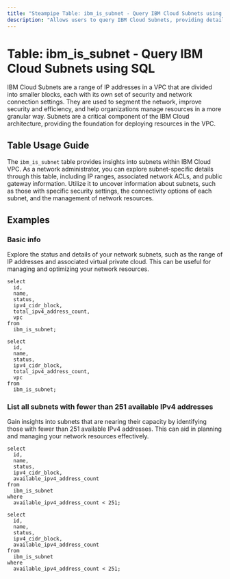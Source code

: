 ```yaml
---
title: "Steampipe Table: ibm_is_subnet - Query IBM Cloud Subnets using SQL"
description: "Allows users to query IBM Cloud Subnets, providing detailed information about each subnet in an IBM Cloud VPC."
---
```


# Table: ibm_is_subnet - Query IBM Cloud Subnets using SQL

IBM Cloud Subnets are a range of IP addresses in a VPC that are divided into smaller blocks, each with its own set of security and network connection settings. They are used to segment the network, improve security and efficiency, and help organizations manage resources in a more granular way. Subnets are a critical component of the IBM Cloud architecture, providing the foundation for deploying resources in the VPC.

## Table Usage Guide

The `ibm_is_subnet` table provides insights into subnets within IBM Cloud VPC. As a network administrator, you can explore subnet-specific details through this table, including IP ranges, associated network ACLs, and public gateway information. Utilize it to uncover information about subnets, such as those with specific security settings, the connectivity options of each subnet, and the management of network resources.

## Examples

### Basic info
Explore the status and details of your network subnets, such as the range of IP addresses and associated virtual private cloud. This can be useful for managing and optimizing your network resources.

```sql+postgres
select
  id,
  name,
  status,
  ipv4_cidr_block,
  total_ipv4_address_count,
  vpc
from
  ibm_is_subnet;
```

```sql+sqlite
select
  id,
  name,
  status,
  ipv4_cidr_block,
  total_ipv4_address_count,
  vpc
from
  ibm_is_subnet;
```

### List all subnets with fewer than 251 available IPv4 addresses
Gain insights into subnets that are nearing their capacity by identifying those with fewer than 251 available IPv4 addresses. This can aid in planning and managing your network resources effectively.

```sql+postgres
select
  id,
  name,
  status,
  ipv4_cidr_block,
  available_ipv4_address_count
from
  ibm_is_subnet
where
  available_ipv4_address_count < 251;
```

```sql+sqlite
select
  id,
  name,
  status,
  ipv4_cidr_block,
  available_ipv4_address_count
from
  ibm_is_subnet
where
  available_ipv4_address_count < 251;
```